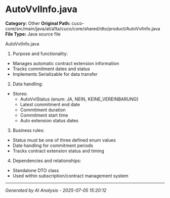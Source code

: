 # AutoVvlInfo.java

**Category:** Other
**Original Path:** cuco-core/src/main/java/at/a1ta/cuco/core/shared/dto/product/AutoVvlInfo.java
**File Type:** Java source file

AutoVvlInfo.java
1. Purpose and functionality:
- Manages automatic contract extension information
- Tracks commitment dates and status
- Implements Serializable for data transfer

2. Data handling:
- Stores:
  - AutoVvlStatus (enum: JA, NEIN, KEINE_VEREINBARUNG)
  - Latest commitment end date
  - Commitment duration
  - Commitment start time
  - Auto extension status dates

3. Business rules:
- Status must be one of three defined enum values
- Date handling for commitment periods
- Tracks contract extension status and timing

4. Dependencies and relationships:
- Standalone DTO class
- Used within subscription/contract management system

---
*Generated by AI Analysis - 2025-07-05 15:20:12*
